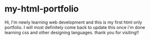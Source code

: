 # my-html-portfolio
Hi, I'm newly learning web development and this is my first html only portfolio. I will most definitely come back to update this once i'm done learning css and other designing languages. thank you for visiting!! 
